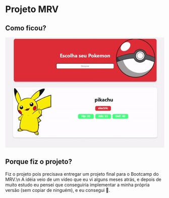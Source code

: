 # Projeto MRV

## Como ficou?
![pokedexMRV](https://github.com/guidolingip1/projeto-mrv-pokedex/blob/master/pokedex-MRV.gif)
## Porque fiz o projeto?
Fiz o projeto pois precisava entregar um projeto final para o Bootcamp do MRV.\n
A idéia veio de um vídeo que eu vi alguns meses atrás, e depois de muito estudo eu pensei que conseguiria implementar a minha própria versão (sem copiar de ninguém), e eu consegui 🤗.
